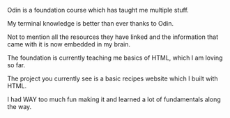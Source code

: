 Odin is a foundation course which has taught me multiple stuff.

My terminal knowledge is better than ever thanks to Odin.

Not to mention all the resources they have linked and the information that came with it is now embedded in my brain.

The foundation is currently teaching me basics of HTML, which I am loving so far.

The project you currently see is a basic recipes website which I built with HTML.

I had WAY too much fun making it and learned a lot of fundamentals along the way.
